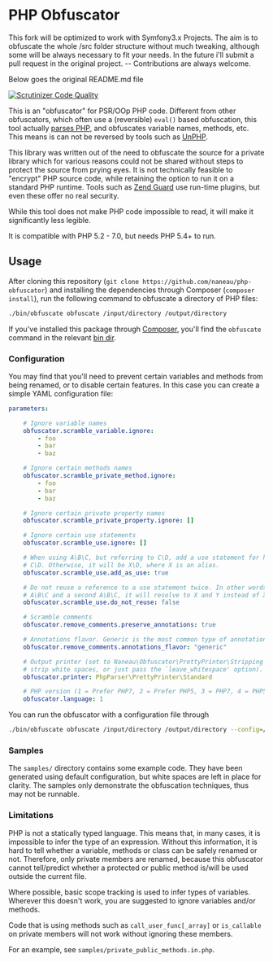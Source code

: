 # PHP Obfuscator


This fork will be optimized to work with Symfony3.x Projects. The aim is to obfuscate the whole /src folder structure without much tweaking, although some will be always necessary to fit your needs.
In the future i'll submit a pull request in the original project.
-- Contributions are always welcome.

Below goes the original README.md file

[![Scrutinizer Code Quality](https://scrutinizer-ci.com/g/naneau/php-obfuscator/badges/quality-score.png?b=master)](https://scrutinizer-ci.com/g/naneau/php-obfuscator/?branch=master)

This is an "obfuscator" for PSR/OOp PHP code. Different from other obfuscators, which often use a (reversible) `eval()` based obfuscation, this tool actually [parses PHP](https://github.com/nikic/PHP-Parser), and obfuscates variable names, methods, etc. This means is can not be reversed by tools such as [UnPHP](http://www.unphp.net).

This library was written out of the need to obfuscate the source for a private library which for various reasons could not be shared without steps to protect the source from prying eyes. It is not technically feasible to "encrypt" PHP source code, while retaining the option to run it on a standard PHP runtime. Tools such as [Zend Guard](http://www.zend.com/products/guard) use run-time plugins, but even these offer no real security.

While this tool does not make PHP code impossible to read, it will make it significantly less legible.

It is compatible with PHP 5.2 - 7.0, but needs PHP 5.4+ to run.

## Usage

After cloning this repository (`git clone https://github.com/naneau/php-obfuscator`) and installing the dependencies through Composer (`composer install`), run the following command to obfuscate a directory of PHP files:

```bash
./bin/obfuscate obfuscate /input/directory /output/directory
```

If you've installed this package through [Composer](https://getcomposer.org), you'll find the `obfuscate` command in the relevant [bin dir](https://getcomposer.org/doc/articles/vendor-binaries.md).

### Configuration

You may find that you'll need to prevent certain variables and methods from being renamed, or to disable certain features. In this case you can create a simple YAML configuration file:

```yaml
parameters:

    # Ignore variable names
    obfuscator.scramble_variable.ignore:
        - foo
        - bar
        - baz

    # Ignore certain methods names
    obfuscator.scramble_private_method.ignore:
        - foo
        - bar
        - baz

    # Ignore certain private property names
    obfuscator.scramble_private_property.ignore: []

    # Ignore certain use statements
    obfuscator.scramble_use.ignore: []

    # When using A\B\C, but referring to C\D, add a use statement for hiding
    # C\D. Otherwise, it will be X\D, where X is an alias.
    obfuscator.scramble_use.add_as_use: true

    # Do not reuse a reference to a use statement twice. In other words, given
    # A\B\C and a second A\B\C, it will resolve to X and Y instead of X and X.
    obfuscator.scramble_use.do_not_reuse: false

    # Scramble comments
    obfuscator.remove_comments.preserve_annotations: true

    # Annotations flavor. Generic is the most common type of annotation syntax.
    obfuscator.remove_comments.annotations_flavor: "generic"

    # Output printer (set to Naneau\Obfuscator\PrettyPrinter\Stripping to
    # strip white spaces, or just pass the `leave_whitespace' option).
    obfuscator.printer: PhpParser\PrettyPrinter\Standard

    # PHP version (1 = Prefer PHP7, 2 = Prefer PHP5, 3 = PHP7, 4 = PHP5)
    obfuscator.language: 1
```

You can run the obfuscator with a configuration file through

```bash
./bin/obfuscate obfuscate /input/directory /output/directory --config=/foo/bar/config.yml
```

### Samples

The `samples/` directory contains some example code. They have been generated using default configuration, but white spaces are left in place for clarity. The samples only demonstrate the obfuscation techniques, thus may not be runnable.

### Limitations

PHP is not a statically typed language. This means that, in many cases, it is impossible to infer the type of an expression. Without this information, it is hard to tell whether a variable, methods or class can be safely renamed or not. Therefore, only private members are renamed, because this obfuscator cannot tell/predict whether a protected or public method is/will be used outside the current file.

Where possible, basic scope tracking is used to infer types of variables. Wherever this doesn't work, you are suggested to ignore variables and/or methods.

Code that is using methods such as `call_user_func[_array]` or `is_callable` on private members will not work without ignoring these members.

For an example, see `samples/private_public_methods.in.php`.
